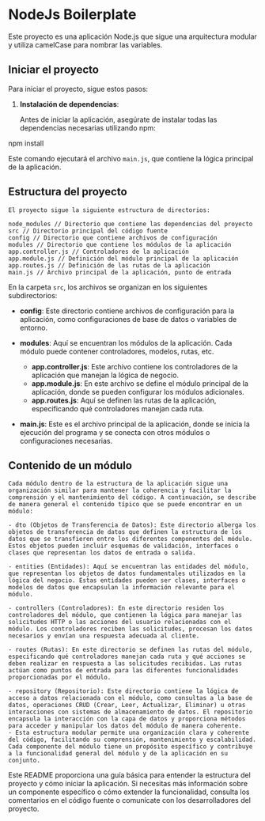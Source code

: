 # NodeJs Boilerplate
Este proyecto es una aplicación Node.js que sigue una arquitectura modular y utiliza camelCase para nombrar las variables.

## Iniciar el proyecto

Para iniciar el proyecto, sigue estos pasos:

1. **Instalación de dependencias**:

   Antes de iniciar la aplicación, asegúrate de instalar todas las dependencias necesarias utilizando npm:

npm install

Este comando ejecutará el archivo `main.js`, que contiene la lógica principal de la aplicación.

## Estructura del proyecto

    El proyecto sigue la siguiente estructura de directorios:

    node_modules // Directorio que contiene las dependencias del proyecto
    src // Directorio principal del código fuente
    config // Directorio que contiene archivos de configuración
    modules // Directorio que contiene los módulos de la aplicación
    app.controller.js // Controladores de la aplicación
    app.module.js // Definición del módulo principal de la aplicación
    app.routes.js // Definición de las rutas de la aplicación
    main.js // Archivo principal de la aplicación, punto de entrada

En la carpeta `src`, los archivos se organizan en los siguientes subdirectorios:

- **config**: Este directorio contiene archivos de configuración para la aplicación, como configuraciones de base de datos o variables de entorno.
- **modules**: Aquí se encuentran los módulos de la aplicación. Cada módulo puede contener controladores, modelos, rutas, etc.

  - **app.controller.js**: Este archivo contiene los controladores de la aplicación que manejan la lógica de negocio.
  - **app.module.js**: En este archivo se define el módulo principal de la aplicación, donde se pueden configurar los módulos adicionales.
  - **app.routes.js**: Aquí se definen las rutas de la aplicación, especificando qué controladores manejan cada ruta.

- **main.js**: Este es el archivo principal de la aplicación, donde se inicia la ejecución del programa y se conecta con otros módulos o configuraciones necesarias.

## Contenido de un módulo

    Cada módulo dentro de la estructura de la aplicación sigue una organización similar para mantener la coherencia y facilitar la comprensión y el mantenimiento del código. A continuación, se describe de manera general el contenido típico que se puede encontrar en un módulo:

    - dto (Objetos de Transferencia de Datos): Este directorio alberga los objetos de transferencia de datos que definen la estructura de los datos que se transfieren entre los diferentes componentes del módulo. Estos objetos pueden incluir esquemas de validación, interfaces o clases que representan los datos de entrada o salida.

    - entities (Entidades): Aquí se encuentran las entidades del módulo, que representan los objetos de datos fundamentales utilizados en la lógica del negocio. Estas entidades pueden ser clases, interfaces o modelos de datos que encapsulan la información relevante para el módulo.

    - controllers (Controladores): En este directorio residen los controladores del módulo, que contienen la lógica para manejar las solicitudes HTTP o las acciones del usuario relacionadas con el módulo. Los controladores reciben las solicitudes, procesan los datos necesarios y envían una respuesta adecuada al cliente.

    - routes (Rutas): En este directorio se definen las rutas del módulo, especificando qué controladores manejan cada ruta y qué acciones se deben realizar en respuesta a las solicitudes recibidas. Las rutas actúan como puntos de entrada para las diferentes funcionalidades proporcionadas por el módulo.

    - repository (Repositorio): Este directorio contiene la lógica de acceso a datos relacionada con el módulo, como consultas a la base de datos, operaciones CRUD (Crear, Leer, Actualizar, Eliminar) u otras interacciones con sistemas de almacenamiento de datos. El repositorio encapsula la interacción con la capa de datos y proporciona métodos para acceder y manipular los datos del módulo de manera coherente.
    - Esta estructura modular permite una organización clara y coherente del código, facilitando su comprensión, mantenimiento y escalabilidad. Cada componente del módulo tiene un propósito específico y contribuye a la funcionalidad general del módulo y de la aplicación en su conjunto.

Este README proporciona una guía básica para entender la estructura del proyecto y cómo iniciar la aplicación. Si necesitas más información sobre un componente específico o cómo extender la funcionalidad, consulta los comentarios en el código fuente o comunícate con los desarrolladores del proyecto.
